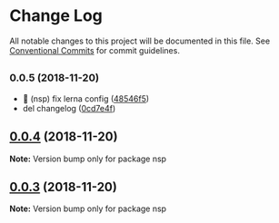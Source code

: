 # Change Log

All notable changes to this project will be documented in this file.
See [Conventional Commits](https://conventionalcommits.org) for commit guidelines.

## <small>0.0.5 (2018-11-20)</small>

* :bug: (nsp) fix lerna config ([48546f5](https://github.com/BarryYan/nsp/commit/48546f5))
* del changelog ([0cd7e4f](https://github.com/BarryYan/nsp/commit/0cd7e4f))





## [0.0.4](https://github.com/BarryYan/nsp/compare/v0.0.3...v0.0.4) (2018-11-20)

**Note:** Version bump only for package nsp





## [0.0.3](https://github.com/BarryYan/nsp/compare/v0.0.2...v0.0.3) (2018-11-20)

**Note:** Version bump only for package nsp
